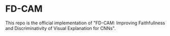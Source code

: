# FD-CAM
This repo is the official implementation of "FD-CAM: Improving Faithfullness and Discriminativity of Visual Explanation for CNNs".

